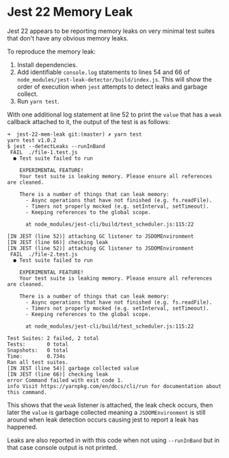# Jest 22 Memory Leak

Jest 22 appears to be reporting memory leaks on very minimal test suites that don't have any obvious memory leaks.

To reproduce the memory leak:

1. Install dependencies.
2. Add identifiable `console.log` statements to lines 54 and 66 of `node_modules/jest-leak-detector/build/index.js`. This will show the order of execution when `jest` attempts to detect leaks and garbage collect.
3. Run `yarn test`.

With one additional log statement at line 52 to print the `value` that has a `weak` callback attached to it, the output of the test is as follows:

```
➜  jest-22-mem-leak git:(master) ✗ yarn test
yarn test v1.0.2
$ jest --detectLeaks --runInBand
 FAIL  ./file-1.test.js
  ● Test suite failed to run

    EXPERIMENTAL FEATURE!
    Your test suite is leaking memory. Please ensure all references are cleaned.

    There is a number of things that can leak memory:
      - Async operations that have not finished (e.g. fs.readFile).
      - Timers not properly mocked (e.g. setInterval, setTimeout).
      - Keeping references to the global scope.

      at node_modules/jest-cli/build/test_scheduler.js:115:22

[IN JEST (line 52)] attaching GC listener to JSDOMEnvironment
[IN JEST (line 66)] checking leak
[IN JEST (line 52)] attaching GC listener to JSDOMEnvironment
 FAIL  ./file-2.test.js
  ● Test suite failed to run

    EXPERIMENTAL FEATURE!
    Your test suite is leaking memory. Please ensure all references are cleaned.

    There is a number of things that can leak memory:
      - Async operations that have not finished (e.g. fs.readFile).
      - Timers not properly mocked (e.g. setInterval, setTimeout).
      - Keeping references to the global scope.

      at node_modules/jest-cli/build/test_scheduler.js:115:22

Test Suites: 2 failed, 2 total
Tests:       0 total
Snapshots:   0 total
Time:        0.734s
Ran all test suites.
[IN JEST (line 54)] garbage collected value
[IN JEST (line 66)] checking leak
error Command failed with exit code 1.
info Visit https://yarnpkg.com/en/docs/cli/run for documentation about this command.
```

This shows that the `weak` listener is attached, the leak check occurs, then later the `value` is garbage collected meaning a `JSDOMEnvironment` is still around when leak detection occurs causing jest to report a leak has happened.

Leaks are also reported in with this code when not using `--runInBand` but in that case console output is not printed.
